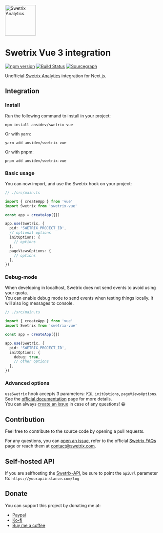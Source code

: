 <img src="https://swetrix.com/assets/logo_blue.svg" alt="Swetrix Analytics" height="100" />

# Swetrix Vue 3 integration

[![npm version](https://img.shields.io/npm/v/swetrix-vue.svg)](https://www.npmjs.com/package/swetrix-vue)
[![Build Status](https://github.com/ansidev/swetrix-vue/workflows/publish_npm_package/badge.svg)](https://github.com/ansidev/swetrix-vue/actions/workflows/publish.yml)
[![Sourcegraph](https://sourcegraph.com/github.com/ansidev/swetrix-vue/-/badge.svg)](https://sourcegraph.com/github.com/ansidev/swetrix-vue?badge)

Unofficial [Swetrix Analytics](https://go2.vn/roke5) integration for Next.js.

## Integration

### Install

Run the following command to install in your project:

```
npm install ansidev/swetrix-vue
```

Or with yarn:

```
yarn add ansidev/swetrix-vue
```

Or with pnpm:

```
pnpm add ansidev/swetrix-vue
```

### Basic usage

You can now import, and use the Swetrix hook on your project:

```typescript
// ./src/main.ts

import { createApp } from 'vue'
import Swetrix from 'swetrix-vue'

const app = createApp({})

app.use(Swetrix, {
  pid: 'SWETRIX_PROJECT_ID',
  // optional options
  initOptions: {
    // options
  },
  pageViewsOptions: {
    // options
  },
})
```

### Debug-mode

When developing in localhost, Swetrix does not send events to avoid using your quota. \
You can enable debug mode to send events when testing things locally. It will also log messages to console.

```typescript
// ./src/main.ts

import { createApp } from 'vue'
import Swetrix from 'swetrix-vue'

const app = createApp({})

app.use(Swetrix, {
  pid: 'SWETRIX_PROJECT_ID',
  initOptions: {
    debug: true,
    // other options
  },
})
```

### Advanced options
`useSwetrix` hook accepts 3 parameters: `PID`, `initOptions`, `pageViewsOptions`. \
See the [official documentation](https://swetrix.com/docs) page for more details. \
You can always [create an issue](https://github.com/ansidev/swetrix-vue/issues/new) in case of any questions! 😀

## Contribution

Feel free to contribute to the source code by opening a pull requests.

For any questions, you can [open an issue](https://github.com/ansidev/swetrix-vue/issues/new), refer to the official [Swetrix FAQs](https://swetrix.com/#faq) page or reach them at contact@swetrix.com.

## Self-hosted API
If you are selfhosting the [Swetrix-API](https://github.com/Swetrix/swetrix-api), be sure to point the `apiUrl` parameter to: `https://yourapiinstance.com/log`

## Donate

You can support this project by donating me at:
- [Paypal](https://paypal.me/ansidev)
- [Ko-fi](https://ko-fi.com/ansidev)
- [Buy me a coffee](https://buymeacoffee.com/ansidev)
